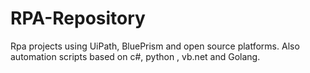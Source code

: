 # RPA-Repository
Rpa projects using UiPath, BluePrism and open source platforms.
Also automation scripts based on c#, python , vb.net and Golang.
